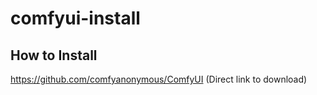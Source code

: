 # comfyui-install

## How to Install
https://github.com/comfyanonymous/ComfyUI
(Direct link to download)
